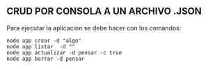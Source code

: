 ## CRUD POR CONSOLA A UN ARCHIVO .JSON

Para ejecutar la aplicación se debe hacer con los comandos:
````
node app crear -d "algo"
node app listar  -d ""
node app actualizar -d pensar -c true
node app borrar -d pensar 
